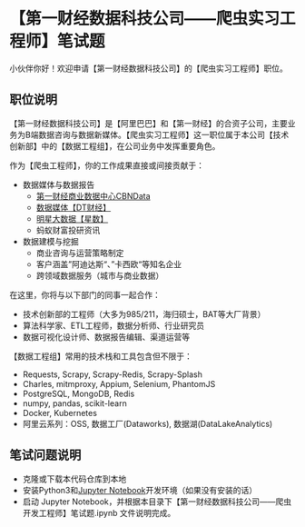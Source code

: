 # 【第一财经数据科技公司——爬虫实习工程师】笔试题

小伙伴你好！欢迎申请【第一财经数据科技公司】的【爬虫实习工程师】职位。

## 职位说明

【第一财经数据科技公司】是【阿里巴巴】和【第一财经】的合资子公司，主要业务为B端数据咨询与数据新媒体。【爬虫实习工程师】这一职位属于本公司【技术创新部】中的【数据工程组】，在公司业务中发挥重要角色。   

作为【爬虫工程师】，你的工作成果直接或间接贡献于：   
- 数据媒体与数据报告
    - [第一财经商业数据中心CBNData](https://www.cbndata.com)   
    - [数据媒体【DT财经】](https://www.dtcj.com/)
    - [明星大数据【星数】](https://cbndata.com/star-rank/)
    - 蚂蚁财富投研资讯
- 数据建模与挖掘
    - 商业咨询与运营策略制定
    - 客户涵盖”阿迪达斯“、”卡西欧“等知名企业
    - 跨领域数据服务（城市与商业数据）

在这里，你将与以下部门的同事一起合作：   
- 技术创新部的工程师（大多为985/211，海归硕士，BAT等大厂背景）
- 算法科学家、ETL工程师，数据分析师、行业研究员
- 数据可视化设计师、数据报告编辑、渠道运营等

【数据工程组】常用的技术栈和工具包含但不限于：
- Requests, Scrapy, Scrapy-Redis, Scrapy-Splash
- Charles, mitmproxy, Appium, Selenium, PhantomJS
- PostgreSQL, MongoDB, Redis
- numpy, pandas, scikit-learn
- Docker, Kubernetes
- 阿里云系列：OSS, 数据工厂(Dataworks), 数据湖(DataLakeAnalytics)

## 笔试问题说明

- 克隆或下载本代码仓库到本地
- 安装Python3和[Jupyter Notebook](https://jupyter.org)开发环境（如果没有安装的话）
- 启动 Jupyter Notebook，并根据本目录下【第一财经数据科技公司——爬虫开发工程师】笔试题.ipynb
文件说明完成。
